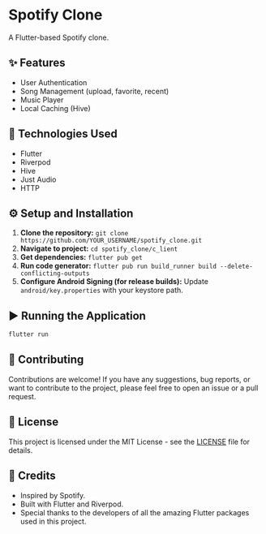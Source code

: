 # Spotify Clone

A Flutter-based Spotify clone.

## ✨ Features

- User Authentication
- Song Management (upload, favorite, recent)
- Music Player
- Local Caching (Hive)

## 🚀 Technologies Used

- Flutter
- Riverpod
- Hive
- Just Audio
- HTTP

## ⚙️ Setup and Installation

1.  **Clone the repository:** `git clone https://github.com/YOUR_USERNAME/spotify_clone.git`
2.  **Navigate to project:** `cd spotify_clone/c_lient`
3.  **Get dependencies:** `flutter pub get`
4.  **Run code generator:** `flutter pub run build_runner build --delete-conflicting-outputs`
5.  **Configure Android Signing (for release builds):** Update `android/key.properties` with your keystore path.

## ▶️ Running the Application

```bash
flutter run
```

## 🤝 Contributing

Contributions are welcome! If you have any suggestions, bug reports, or want to contribute to the project, please feel free to open an issue or a pull request.

## 📄 License

This project is licensed under the MIT License - see the [LICENSE](LICENSE) file for details.

## 🙏 Credits

- Inspired by Spotify.
- Built with Flutter and Riverpod.
- Special thanks to the developers of all the amazing Flutter packages used in this project.

